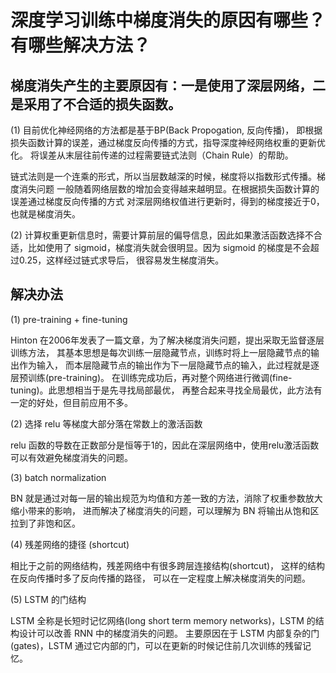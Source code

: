 # 深度学习训练中梯度消失的原因有哪些？有哪些解决方法？

## 梯度消失产生的主要原因有：一是使用了深层网络，二是采用了不合适的损失函数。

(1) 目前优化神经网络的方法都是基于BP(Back Propogation, 反向传播)，
即根据损失函数计算的误差，通过梯度反向传播的方式，指导深度神经网络权重的更新优化。
将误差从末层往前传递的过程需要链式法则（Chain Rule）的帮助。

链式法则是一个连乘的形式，所以当层数越深的时候，梯度将以指数形式传播。梯度消失问题
一般随着网络层数的增加会变得越来越明显。在根据损失函数计算的误差通过梯度反向传播的方式
对深层网络权值进行更新时，得到的梯度接近于0，也就是梯度消失。

(2) 计算权重更新信息时，需要计算前层的偏导信息，因此如果激活函数选择不合适，比如使用了
sigmoid，梯度消失就会很明显。因为 sigmoid 的梯度是不会超过0.25，这样经过链式求导后，
很容易发生梯度消失。

## 解决办法

(1) pre-training + fine-tuning

Hinton 在2006年发表了一篇文章，为了解决梯度消失问题，提出采取无监督逐层训练方法，
其基本思想是每次训练一层隐藏节点，训练时将上一层隐藏节点的输出作为输入，
而本层隐藏节点的输出作为下一层隐藏节点的输入，此过程就是逐层预训练(pre-training)。
在训练完成功后，再对整个网络进行微调(fine-tuning)。此思想相当于是先寻找局部最优，
再整合起来寻找全局最优，此方法有一定的好处，但目前应用不多。

(2) 选择 relu 等梯度大部分落在常数上的激活函数

relu 函数的导数在正数部分是恒等于1的，因此在深层网络中，使用relu激活函数可以有效避免梯度消失的问题。

(3) batch normalization

BN 就是通过对每一层的输出规范为均值和方差一致的方法，消除了权重参数放大缩小带来的影响，
进而解决了梯度消失的问题，可以理解为 BN 将输出从饱和区拉到了非饱和区。

(4) 残差网络的捷径 (shortcut)

相比于之前的网络结构，残差网络中有很多跨层连接结构(shortcut)，
这样的结构在反向传播时多了反向传播的路径，
可以在一定程度上解决梯度消失的问题。

(5) LSTM 的门结构

LSTM 全称是长短时记忆网络(long short term memory networks)，LSTM 的结构设计可以改善 RNN 中的梯度消失的问题。
主要原因在于 LSTM 内部复杂的门(gates)，LSTM 通过它内部的门，可以在更新的时候记住前几次训练的残留记忆。

